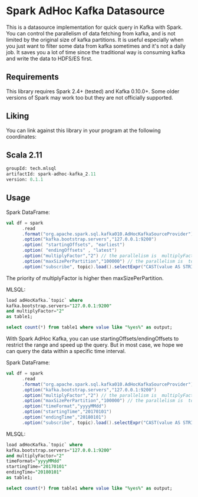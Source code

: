 # Spark AdHoc Kafka Datasource

This is a datasource implementation for quick query in Kafka with Spark. 
You can control the parallelism of data fetching from kafka, and is not limited by 
the original size of kafka partitions.  It is useful especially when you just want 
to filter some data from kafka sometimes and it's not a daily job. It saves you 
a lot of time since the traditional way is consuming kafka and write the data to HDFS/ES first.

## Requirements

This library requires Spark 2.4+ (tested) and Kafka 0.10.0+. 
Some older versions of Spark may work too but they are not officially supported.


## Liking 

You can link against this library in your program at the following coordinates:

## Scala 2.11

```sql
groupId: tech.mlsql
artifactId: spark-adhoc-kafka_2.11
version: 0.1.1
```

## Usage

Spark DataFrame:

```scala
val df = spark
      .read
      .format("org.apache.spark.sql.kafka010.AdHocKafkaSourceProvider")
      .option("kafka.bootstrap.servers","127.0.0.1:9200")
      .option( "startingOffsets", "earliest")
      .option( "endingOffsets" , "latest")                          
      .option("multiplyFactor","2") // the parallelism is  multiplyFactor * num of kafka partitions
      .option("maxSizePerPartition","100000") // the parallelism is  total records/ maxSizePerPartition  
      .option("subscribe", topic).load().selectExpr("CAST(value AS STRING)")

```

The priority of multiplyFactor is higher then maxSizePerPartition.

MLSQL:

```sql
load adHocKafka.`topic` where 
kafka.bootstrap.servers="127.0.0.1:9200"
and multiplyFactor="2" 
as table1;

select count(*) from table1 where value like "%yes%" as output;

```


With Spark AdHoc Kafka, you can use startingOffsets/endingOffsets to restrict the range and speed up the query. 
But in most case, we hope we can query the data within a specific time interval.


Spark DataFrame:

```scala
val df = spark
      .read
      .format("org.apache.spark.sql.kafka010.AdHocKafkaSourceProvider")
      .option("kafka.bootstrap.servers","127.0.0.1:9200")
      .option("multiplyFactor","2") // the parallelism is  multiplyFactor * num of kafka partitions
      .option("maxSizePerPartition","100000") // the parallelism is  total records/ maxSizePerPartition
      .option("timeFormat","yyyyMMdd") 
      .option("startingTime","20170101") 
      .option("endingTime","20180101")   
      .option("subscribe", topic).load().selectExpr("CAST(value AS STRING)")

```

MLSQL:

```sql
load adHocKafka.`topic` where 
kafka.bootstrap.servers="127.0.0.1:9200"
and multiplyFactor="2" 
timeFormat="yyyyMMdd"
startingTime="20170101"
endingTime="20180101"
as table1;

select count(*) from table1 where value like "%yes%" as output;
```


